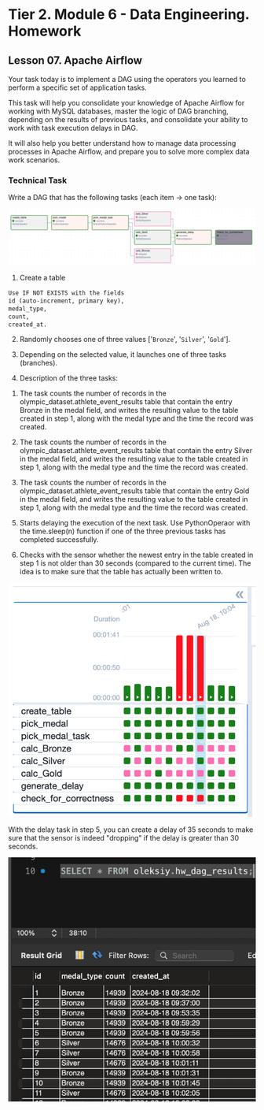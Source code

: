 # Tier 2. Module 6 - Data Engineering. Homework

## Lesson 07. Apache Airflow

Your task today is to implement a DAG using the operators you learned to perform a specific set of application tasks.

This task will help you consolidate your knowledge of Apache Airflow for working with MySQL databases, master the logic of DAG branching, depending on the results of previous tasks, and consolidate your ability to work with task execution delays in DAG.

It will also help you better understand how to manage data processing processes in Apache Airflow, and prepare you to solve more complex data work scenarios.

### Technical Task

Write a DAG that has the following tasks (each item → one task):

![DAG](./readme_img/dag.png)

1. Create a table

```
Use IF NOT EXISTS with the fields
id (auto-increment, primary key),
medal_type,
count,
created_at.
```

2. Randomly chooses one of three values ​​['`Bronze`', '`Silver`', '`Gold`'].

3. Depending on the selected value, it launches one of three tasks (branches).

4. Description of the three tasks:

1) The task counts the number of records in the olympic_dataset.athlete_event_results table that contain the entry Bronze in the medal field, and writes the resulting value to the table created in step 1, along with the medal type and the time the record was created.

2) The task counts the number of records in the olympic_dataset.athlete_event_results table that contain the entry Silver in the medal field, and writes the resulting value to the table created in step 1, along with the medal type and the time the record was created.

3) The task counts the number of records in the olympic_dataset.athlete_event_results table that contain the entry Gold in the medal field, and writes the resulting value to the table created in step 1, along with the medal type and the time the record was created.

5. Starts delaying the execution of the next task.
Use PythonOperaor with the time.sleep(n) function if one of the three previous tasks has completed successfully.

6. Checks with the sensor whether the newest entry in the table created in step 1 is not older than 30 seconds (compared to the current time). The idea is to make sure that the table has actually been written to.

![Airflow UI](./readme_img/airflow_ui.png)

With the delay task in step 5, you can create a delay of 35 seconds to make sure that the sensor is indeed "dropping" if the delay is greater than 30 seconds.

![Table](./readme_img/table.png)
